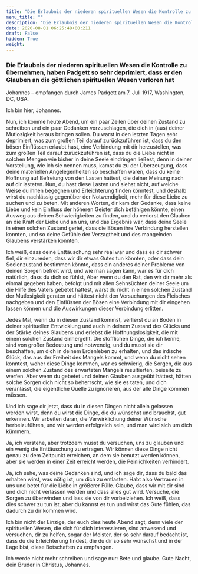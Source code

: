 ```yaml
---
title: "Die Erlaubnis der niederen spirituellen Wesen die Kontrolle zu übernehmen, haben Padgett so sehr deprimiert, dass er den Glauben an die göttlichen spirituellen Wesen verloren hat"
menu_title: ""
description: "Die Erlaubnis der niederen spirituellen Wesen die Kontrolle zu übernehmen, haben Padgett so sehr deprimiert, dass er den Glauben an die göttlichen spirituellen Wesen verloren hat"
date: 2020-08-01 06:25:48+00:211
draft: False
hidden: True
weight:
---
```

### Die Erlaubnis der niederen spirituellen Wesen die Kontrolle zu übernehmen, haben Padgett so sehr deprimiert, dass er den Glauben an die göttlichen spirituellen Wesen verloren hat

Johannes – empfangen durch James Padgett am 7. Juli 1917, Washington, DC, USA.  

Ich bin hier, Johannes.

Nun, ich komme heute Abend, um ein paar Zeilen über deinen Zustand zu schreiben und ein paar Gedanken vorzuschlagen, die dich in (aus) deiner Mutlosigkeit heraus bringen sollen. Du warst in den letzten Tagen sehr deprimiert, was zum großen Teil darauf zurückzuführen ist, dass du den bösen Einflüssen erlaubt hast, eine Verbindung mit dir herzustellen, was zum großen Teil darauf zurückzuführen ist, dass du die Liebe nicht in solchen Mengen wie bisher in deine Seele eindringen ließest, denn in deiner Vorstellung, wie ich sie nennen muss, kamst du zu der Überzeugung, dass deine materiellen Angelegenheiten so beschaffen waren, dass du keine Hoffnung auf Befreiung von den Lasten hattest, die deiner Meinung nach auf dir lasteten. Nun, du hast diese Lasten und siehst nicht, auf welche Weise du ihnen begegnen und Erleichterung finden könntest, und deshalb wirst du nachlässig gegenüber der Notwendigkeit, mehr für diese Liebe zu suchen und zu beten. Mit anderen Worten, dir kam der Gedanke, dass keine Liebe und kein Einfluss der höheren Geister dich befähigen könnte, einen Ausweg aus deinen Schwierigkeiten zu finden, und du verlorst den Glauben an die Kraft der Liebe und an uns, und das Ergebnis war, dass deine Seele in einen solchen Zustand geriet, dass die Bösen ihre Verbindung herstellen konnten, und so deine Gefühle der Verzagtheit und des mangelnden Glaubens verstärken konnten.

Ich weiß, dass deine Enttäuschung sehr real war und dass es dir schwer fiel, dir einzureden, dass wir dir etwas Gutes tun könnten, oder dass dein Seelenzustand bestimmen könnte, dass ein anderes deiner Probleme von deinen Sorgen befreit wird, und wie man sagen kann, war es für dich natürlich, dass du dich so fühlst, Aber wenn du den Rat, den wir dir mehr als einmal gegeben haben, befolgt und mit allen Sehnsüchten deiner Seele um die Hilfe des Vaters gebetet hättest, wärst du nicht in einen solchen Zustand der Mutlosigkeit geraten und hättest nicht den Versuchungen des Fleisches nachgeben und den Einflüssen der Bösen eine Verbindung mit dir eingehen lassen können und die Auswirkungen dieser Verbindung erlitten.

Jedes Mal, wenn du in diesen Zustand kommst, verlierst du an Boden in deiner spirituellen Entwicklung und auch in deinem Zustand des Glücks und der Stärke deines Glaubens und erlebst die Hoffnungslosigkeit, die mit einem solchen Zustand einhergeht. Die stofflichen Dinge, die ich kenne, sind von großer Bedeutung und notwendig, und du musst sie dir beschaffen, um dich in deinem Erdenleben zu erhalten, und das irdische Glück, das aus der Freiheit des Mangels kommt, und wenn du nicht sehen konntest, woher diese Dinge kommen, war es schwierig, die Sorgen, die aus einem solchen Zustand des erwarteten Mangels resultierten, beiseite zu werfen. Aber wenn du gebetet und deinen Glauben ausgeübt hättest, hätten solche Sorgen dich nicht so beherrscht, wie sie es taten, und dich veranlasst, die eigentliche Quelle zu ignorieren, aus der alle Dinge kommen müssen.

Und ich sage dir jetzt, dass du in diesen Dingen nicht allein gelassen werden wirst, denn du wirst die Dinge, die du wünschst und brauchst, gut erkennen. Wir arbeiten daran, die Verwirklichung deiner Wünsche herbeizuführen, und wir werden erfolgreich sein, und man wird sich um dich kümmern.

Ja, ich verstehe, aber trotzdem musst du versuchen, uns zu glauben und ein wenig die Enttäuschung zu ertragen. Wir können diese Dinge nicht genau zu dem Zeitpunkt erreichen, an dem sie benutzt werden können, aber sie werden in einer Zeit erreicht werden, die Peinlichkeiten verhindert.

Ja, ich sehe, was deine Gedanken sind, und ich sage dir, dass du bald das erhalten wirst, was nötig ist, um dich zu entlasten. Habt also Vertrauen in uns und betet für die Liebe in größerer Fülle. Glaube, dass wir mit dir sind und dich nicht verlassen werden und dass alles gut wird. Versuche, die Sorgen zu überwinden und lass sie von dir vorbeiziehen. Ich weiß, dass dies schwer zu tun ist, aber du kannst es tun und wirst das Gute fühlen, das dadurch zu dir kommen wird.

Ich bin nicht der Einzige, der euch dies heute Abend sagt, denn viele der spirituellen Wesen, die sich für dich interessieren, sind anwesend und versuchen, dir zu helfen, sogar der Meister, der so sehr darauf bedacht ist, dass du die Erleichterung findest, die du dir so sehr wünschst und in der Lage bist, diese Botschaften zu empfangen.

Ich werde nicht mehr schreiben und sage nur: Bete und glaube. Gute Nacht, dein Bruder in Christus, Johannes.
